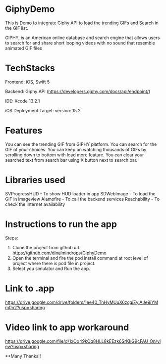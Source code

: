 # GiphyDemo
This is Demo to integrate Giphy API to load the trending GIFs and Search in the GIF list.

GIPHY, is an American online database and search engine that allows users to search for and share short looping videos with no sound that resemble animated GIF files

# TechStacks
Frontend: iOS, Swift 5

Backend: Giphy API (https://developers.giphy.com/docs/api/endpoint/)

IDE: Xcode 13.2.1

iOS Deployment Target: version: 15.2

# Features 
You can see the trending GIF from GIPHY platform. 
You can search for the GIF of your choices.
You can keep on watching thousands of GIFs by scrolling down to bottom with load more feature.
You can clear your searched text from search bar using X button next to search bar.

# Libraries used
SVProgressHUD - To show HUD loader in app
SDWebImage - To load the GIF in imageview
Alamofire - To call the backend services
Reachability - To check the internet availability

# Instructions to run the app
Steps:
1. Clone the project from github url. https://github.com/dinalmindrops/GiphyDemo
2. Open the terminal and fire the pod install command at root level of project where there is pod file in project.
3. Select you simulator and Run the app.

# Link to .app
https://drive.google.com/drive/folders/1ee40_TnHyMUuX6zcgiZylAJe9iYMm0n2?usp=sharing

# Video link to app workaround
https://drive.google.com/file/d/1xOo49kOq8HLL8kEEzk6SrKkG9cFAU_On/view?usp=sharing

**Many Thanks!!
